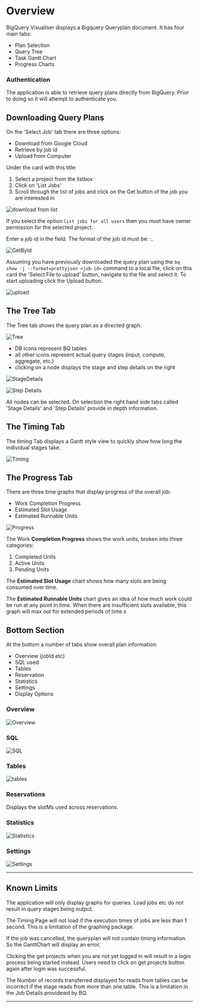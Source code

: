 # Overview 
BigQuery Visualiser displays a Bigquery Queryplan document. It has four main tabs:

* Plan Selection
* Query Tree
* Task Gantt Chart
* Progress Charts


### Authentication

The application is able to retrieve query plans directly from BigQuery. 
Prior to doing so it will attempt to authenticate you.

## Downloading Query Plans
On the 'Select Job' tab there are three options:

* Download from Google Cloud
* Retrieve by job id
* Upload from Computer

Under the card with this title:

1. Select a project from the listbox
2. Click on 'List Jobs'
3. Scroll through the list of jobs and click on the Get button of the job you are interested in

![download from list](images/downloadlist.png)


If you select the option `list jobs for all users` then you must have owner permission for the selected project.


Enter a job id in the field. The format of the job id must be:
    <projectname>:<location>.<queryid>

![GetById](images/GetById.png)


Assuming you have previously downloaded the query plan using the `bq show -j --format=prettyjson <job-id>` command to a local file,
click on this card the 'Select File to upload' button, navigate to the file and select it. To start uploading click the
Upload button.

![upload](images/upload.png)


## The Tree Tab

The Tree tab shows the query plan as a directed graph.

![Tree](images/tree.png)

* DB icons represent BQ tables
* all other icons represent actual query stages (input, compute, aggregate, etc.)
* clicking on a node displays the stage and step details on the right

![StageDetails](images/StageDetails.png)

![Step Details](images/StepDetails.png)

All nodes can be selected. On selection the right hand side tabs called 'Stage Details' and 'Step Details' provide in depth information.



## The Timing Tab
The timing Tab displays a Gantt style view to quickly show how long the individual stages take.

![Timing](images/Timing.png)

## The Progress Tab
There are three time graphs that display progress of the overall job:

* Work Completion Progress
* Estimated Slot Usage
* Estimated Runnable Units

![Progress](images/progress.png)

The Work **Completion Progress** shows the work units, broken into three categories:

1. Completed Units
2. Active Units
3. Pending Units

The **Estimated Slot Usage** chart shows how many slots are being consumed over time. 

The **Estimated Runnable Units** chart gives an idea of how much work could be run at any
point in time. 
 When there are insufficient slots available, this graph will max out for extended periods of time.s


## Bottom Section

At the bottom a number of tabs show overall plan information:

* Overview (jobId etc)
* SQL used
* Tables 
* Reservation
* Statistics
* Settings
* Display Options

### Overview
![Overview](images/Overview.png)


### SQL
![SQL](images/SQL.png)

###  Tables
![tables](images/tables.png)

### Reservations
Displays the slotMs used across reservations. 

### Statistics
![Statistics](images/Statistics.png)

### Settings
![Settings](images/Settings.png)


---
## Known Limits

The application will only display graphs for queries. Load jobs etc do not result in query stages being output.

The Timing Page will not load if the execution times of jobs are less than 1 second. This is a limitation of the graphing 
package.

If the job was cancelled, the queryplan will not contain timing information. So the GanttChart will display an error.

Clicking the get projects when you are not yet logged in will result in a login process being started instead. Users need to
click on get projects button again after login was successful.

The Number of records transferred displayed for reads from tables can be incorrect if the stage reads from more than one table.
This is a limitation in the Job Details providewd by BQ.

---



